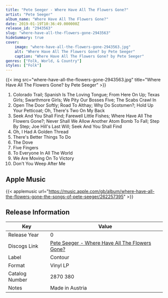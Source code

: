 ```yaml
---
title: "Pete Seeger - Where Have All The Flowers Gone?"
artist: "Pete Seeger"
album_name: "Where Have All The Flowers Gone?"
date: 2019-01-19T10:36:49.000000Z
release_id: "2943563"
slug: "where-have-all-the-flowers-gone-2943563"
hideSummary: true
cover:
    image: "where-have-all-the-flowers-gone-2943563.jpg"
    alt: "Where Have All The Flowers Gone? by Pete Seeger"
    caption: "Where Have All The Flowers Gone? by Pete Seeger"
genres: ["Folk, World, & Country"]
styles: ["Folk"]
---
```


{{< img src="where-have-all-the-flowers-gone-2943563.jpg" title="Where Have All The Flowers Gone? by Pete Seeger" >}}

<!-- section break -->

1. Colorado Trail; Spanish Is The Loving Tongue; From Here On Up; Texas Girls; Swarthmore Girls; We Pity Our Bosses Five; The Scabs Crawl In
2. Open The Door Softly; Road To Althay; Why Do Scotsmen?; Hold Up Your Petticoat; Oh, There's Two On My Back
3. Seek And You Shall Find; Farewell Little Fishes; Where Have All The Flowers Gone?; Never Shall We Allow Another Atom Bomb To Fall; Step By Step; Joe Hill's Last Will; Seek And You Shall Find
4. Oh, I Had A Golden Thread
5. There's Better Things To Do
6. The Dove
7. Five Fingers
8. To Everyone In All The World
9. We Are Moving On To Victory
10. Don't You Weep After Me

<!-- section break -->




## Apple Music
{{< applemusic url="https://music.apple.com/gb/album/where-have-all-the-flowers-gone-the-songs-of-pete-seeger/262257395" >}}






## Release Information
|  Key           | Value                                                |
| ---------------| ---------------------------------------------------- |
| Release Year   | 0                                   |
| Discogs Link   | [Pete Seeger - Where Have All The Flowers Gone?](https://www.discogs.com/release/2943563-Pete-Seeger-Where-Have-All-The-Flowers-Gone) |
| Label          | Contour |
| Format         | Vinyl LP |
| Catalog Number | 2870 380 |
| Notes | Made in Austria |
